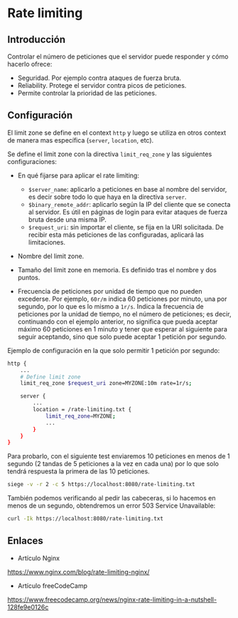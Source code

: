 # Rate limiting

## Introducción

Controlar el número de peticiones que el servidor puede responder y cómo hacerlo ofrece:

- Seguridad. Por ejemplo contra ataques de fuerza bruta.
- Reliability. Protege el servidor contra picos de peticiones.
- Permite controlar la prioridad de las peticiones.

## Configuración

El limit zone se define en el context `http` y luego se utiliza en otros context de manera mas específica (`server`, `location`, etc).

Se define el limit zone con la directiva `limit_req_zone` y las siguientes configuraciones:

- En qué fijarse para aplicar el rate limiting:

    - `$server_name`: aplicarlo a peticiones en base al nombre del servidor, es decir sobre todo lo que haya en la directiva `server`.
    - `$binary_remote_addr`: aplicarlo según la IP del cliente que se conecta al servidor. Es útil en páginas de login para evitar ataques de fuerza bruta desde una misma IP.
    - `$request_uri`: sin importar el cliente, se fija en la URI solicitada. De recibir esta más peticiones de las configuradas, aplicará las limitaciones.

- Nombre del limit zone.
- Tamaño del limit zone en memoria. Es definido tras el nombre y dos puntos.
- Frecuencia de peticiones por unidad de tiempo que no pueden excederse. Por ejemplo, `60r/m` indica 60 peticiones por minuto, una por segundo, por lo que es lo mismo a `1r/s`. Indica la frecuencia de peticiones por la unidad de tiempo, no el número de peticiones; es decir, continuando con el ejemplo anterior, no significa que pueda aceptar máximo 60 peticiones en 1 minuto y tener que esperar al siguiente para seguir aceptando, sino que solo puede aceptar 1 petición por segundo.

Ejemplo de configuración en la que solo permitir 1 petición por segundo:

```bash
http {
    ...
    # Define limit zone
    limit_req_zone $request_uri zone=MYZONE:10m rate=1r/s;

    server {
        ...
        location = /rate-limiting.txt {
            limit_req_zone=MYZONE;
            ...
        }
    }
}
```

Para probarlo, con el siguiente test enviaremos 10 peticiones en menos de 1 segundo (2 tandas de 5 peticiones a la vez en cada una) por lo que solo tendrá respuesta la primera de las 10 peticiones.

```bash
siege -v -r 2 -c 5 https://localhost:8080/rate-limiting.txt
```

También podemos verificando al pedir las cabeceras, si lo hacemos en menos de un segundo, obtendremos un error 503 Service Unavailable:

```bash
curl -Ik https://localhost:8080/rate-limiting.txt
```

## Enlaces

- Artículo Nginx

<https://www.nginx.com/blog/rate-limiting-nginx/>

- Artículo freeCodeCamp

<https://www.freecodecamp.org/news/nginx-rate-limiting-in-a-nutshell-128fe9e0126c>
